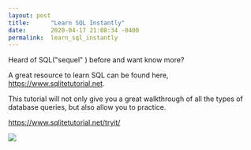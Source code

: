 ```yaml
---
layout: post
title:      "Learn SQL Instantly"
date:       2020-04-17 21:08:34 -0400
permalink:  learn_sql_instantly
---
```



Heard of SQL("sequel" ) before and want know more?

A great resource to learn SQL can be found here,  https://www.sqlitetutorial.net.

This tutorial will not only give you a great walkthrough of all the types of database queries, but also allow you to practice.

https://www.sqlitetutorial.net/tryit/


![](https://www.google.com/url?sa=i&url=https%3A%2F%2Fcommons.wikimedia.org%2Fwiki%2FFile%3AJimmy_Page_with_Robert_Plant_2_-_Led_Zeppelin_-_1977.jpg&psig=AOvVaw3VHBZwraEl_5pR9Je-0zX6&ust=1587257871454000&source=images&cd=vfe&ved=0CAIQjRxqFwoTCLiZjMfi8OgCFQAAAAAdAAAAABAD)


